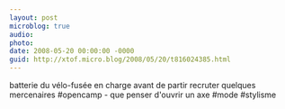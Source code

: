```yaml
---
layout: post
microblog: true
audio: 
photo: 
date: 2008-05-20 00:00:00 -0000
guid: http://xtof.micro.blog/2008/05/20/t816024385.html
---
```

batterie du vélo-fusée en charge avant de partir recruter quelques mercenaires #opencamp - que penser d'ouvrir un axe #mode #stylisme
